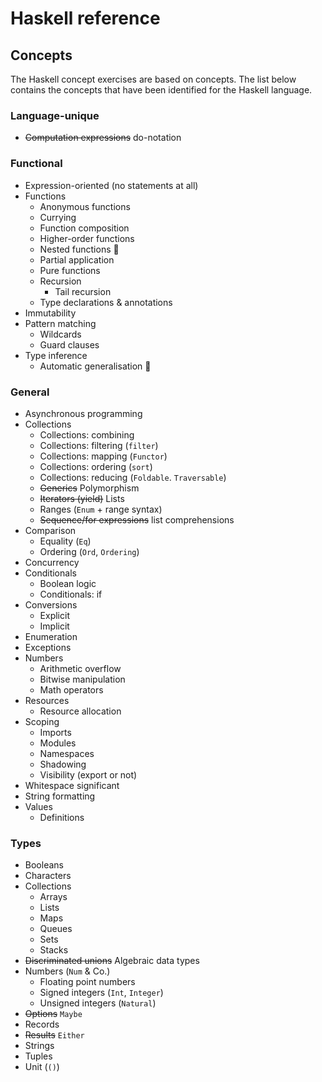 # Haskell reference

## Concepts

The Haskell concept exercises are based on concepts. The list below contains the concepts that have been identified for the Haskell language.

### Language-unique

- ~~Computation expressions~~ do-notation

### Functional

- Expression-oriented (no statements at all)
- Functions
  - Anonymous functions
  - Currying
  - Function composition
  - Higher-order functions
  - Nested functions 🤔
  - Partial application
  - Pure functions
  - Recursion
    - Tail recursion
  - Type declarations & annotations
- Immutability
- Pattern matching
  - Wildcards
  - Guard clauses
- Type inference
  - Automatic generalisation 🤔

### General

- Asynchronous programming
- Collections
  - Collections: combining
  - Collections: filtering (`filter`)
  - Collections: mapping (`Functor`)
  - Collections: ordering (`sort`)
  - Collections: reducing (`Foldable`. `Traversable`)
  - ~~Generics~~ Polymorphism
  - ~~Iterators (yield)~~ Lists
  - Ranges (`Enum` + range syntax)
  - ~~Sequence/for expressions~~ list comprehensions
- Comparison
  - Equality (`Eq`)
  - Ordering  (`Ord`, `Ordering`)
- Concurrency
- Conditionals
  - Boolean logic
  - Conditionals: if
- Conversions
  - Explicit
  - Implicit
- Enumeration
- Exceptions
- Numbers
  - Arithmetic overflow
  - Bitwise manipulation
  - Math operators
- Resources
  - Resource allocation
- Scoping
  - Imports
  - Modules
  - Namespaces
  - Shadowing
  - Visibility (export or not)
- Whitespace significant
- String formatting
- Values
  - Definitions

### Types

- Booleans
- Characters
- Collections
  - Arrays
  - Lists
  - Maps
  - Queues
  - Sets
  - Stacks
- ~~Discriminated unions~~ Algebraic data types
- Numbers (`Num` & Co.)
  - Floating point numbers
  - Signed integers (`Int`, `Integer`)
  - Unsigned integers (`Natural`)
- ~~Options~~ `Maybe`
- Records
- ~~Results~~ `Either`
- Strings
- Tuples
- Unit (`()`)

